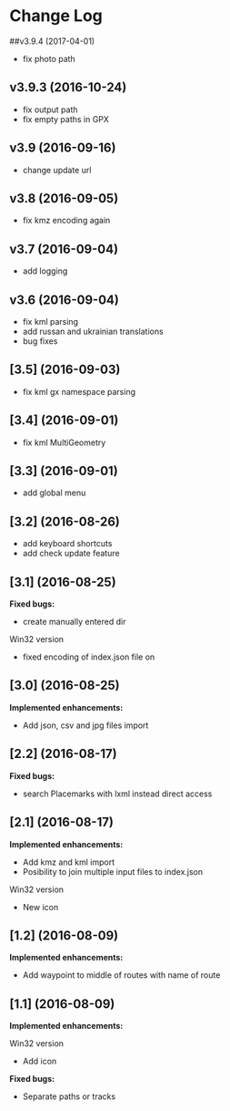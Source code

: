 # Change Log

##v3.9.4 (2017-04-01)

- fix photo path

## v3.9.3 (2016-10-24)

- fix output path
- fix empty paths in GPX

## v3.9 (2016-09-16)

- change update url

## v3.8 (2016-09-05)

- fix kmz encoding again

## v3.7 (2016-09-04)

- add logging

## v3.6 (2016-09-04)

- fix kml parsing
- add russan and ukrainian translations
- bug fixes

## [3.5] (2016-09-03)

- fix kml gx namespace parsing

## [3.4] (2016-09-01)

- fix kml MultiGeometry

## [3.3] (2016-09-01)

- add global menu

## [3.2] (2016-08-26)

- add keyboard shortcuts
- add check update feature

## [3.1] (2016-08-25)

**Fixed bugs:**

- create manually entered dir

Win32 version
- fixed encoding of index.json file on

## [3.0] (2016-08-25)

**Implemented enhancements:**

- Add json, csv and jpg files import

## [2.2] (2016-08-17)
**Fixed bugs:**

- search Placemarks with lxml instead direct access

## [2.1] (2016-08-17)

**Implemented enhancements:**

- Add kmz and kml import
- Posibility to join multiple input files to index.json

Win32 version
- New icon


## [1.2] (2016-08-09)

**Implemented enhancements:**

- Add waypoint to middle of routes with name of route

## [1.1] (2016-08-09)

**Implemented enhancements:**

Win32 version
- Add icon

**Fixed bugs:**

- Separate paths or tracks
